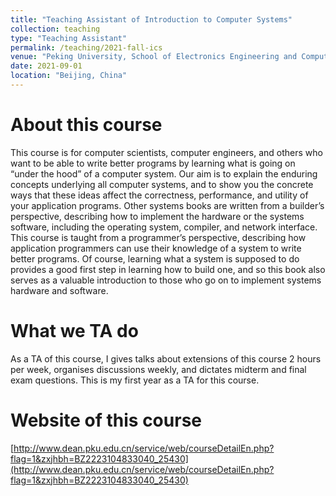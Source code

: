 ```yaml
---
title: "Teaching Assistant of Introduction to Computer Systems"
collection: teaching
type: "Teaching Assistant"
permalink: /teaching/2021-fall-ics
venue: "Peking University, School of Electronics Engineering and Computer Science"
date: 2021-09-01
location: "Beijing, China"
---
```


About this course
======
This course is for computer scientists, computer engineers, and others who want to be able to write better programs by learning what is going on “under the hood” of a computer system. Our aim is to explain the enduring concepts underlying all computer systems, and to show you the concrete ways that these ideas affect the correctness, performance, and utility of your application programs. Other systems books are written from a builder’s perspective, describing how to implement the hardware or the systems software, including the operating system, compiler, and network interface. This course is taught from a programmer’s perspective, describing how application programmers can use their knowledge of a system to write better programs. Of course, learning what a system is supposed to do provides a good first step in learning how to build one, and so this book also serves as a valuable introduction to those who go on to implement systems hardware and software.

What we TA do
======
As a TA of this course, I gives talks about extensions of this course 2 hours per week, organises discussions weekly, and dictates midterm and final exam questions. This is my first year as a TA for this course.

Website of this course
======
[http://www.dean.pku.edu.cn/service/web/courseDetailEn.php?flag=1&zxjhbh=BZ2223104833040_25430](http://www.dean.pku.edu.cn/service/web/courseDetailEn.php?flag=1&zxjhbh=BZ2223104833040_25430)
<!-- Heading 1
======

Heading 2
======

Heading 3
====== -->
